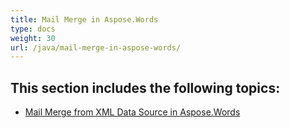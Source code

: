 ```yaml
---
title: Mail Merge in Aspose.Words
type: docs
weight: 30
url: /java/mail-merge-in-aspose-words/
---
```


## This section includes the following topics:

- [Mail Merge from XML Data Source in Aspose.Words](https://docs.aspose.com/words/java/mail-merge-from-xml-data-source-in-aspose-words/)
